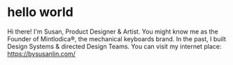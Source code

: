 # hello world

Hi there! I'm Susan, Product Designer & Artist. You might know me as the Founder of Mintlodica®, the mechanical keyboards brand. In the past, I built Design Systems & directed Design Teams. You can visit my internet place: https://bysusanlin.com/
